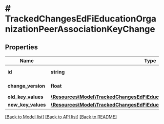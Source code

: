 # # TrackedChangesEdFiEducationOrganizationPeerAssociationKeyChange

## Properties

Name | Type | Description | Notes
------------ | ------------- | ------------- | -------------
**id** | **string** | Resource identifier | [optional]
**change_version** | **float** | Change version | [optional]
**old_key_values** | [**\Resources\Model\TrackedChangesEdFiEducationOrganizationPeerAssociationKey**](TrackedChangesEdFiEducationOrganizationPeerAssociationKey.md) |  | [optional]
**new_key_values** | [**\Resources\Model\TrackedChangesEdFiEducationOrganizationPeerAssociationKey**](TrackedChangesEdFiEducationOrganizationPeerAssociationKey.md) |  | [optional]

[[Back to Model list]](../../README.md#models) [[Back to API list]](../../README.md#endpoints) [[Back to README]](../../README.md)
